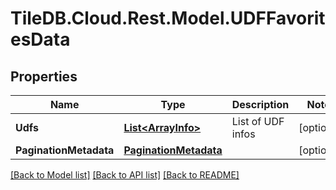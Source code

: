 
# TileDB.Cloud.Rest.Model.UDFFavoritesData

## Properties

Name | Type | Description | Notes
------------ | ------------- | ------------- | -------------
**Udfs** | [**List&lt;ArrayInfo&gt;**](ArrayInfo.md) | List of UDF infos | [optional] 
**PaginationMetadata** | [**PaginationMetadata**](PaginationMetadata.md) |  | [optional] 

[[Back to Model list]](../README.md#documentation-for-models)
[[Back to API list]](../README.md#documentation-for-api-endpoints)
[[Back to README]](../README.md)

